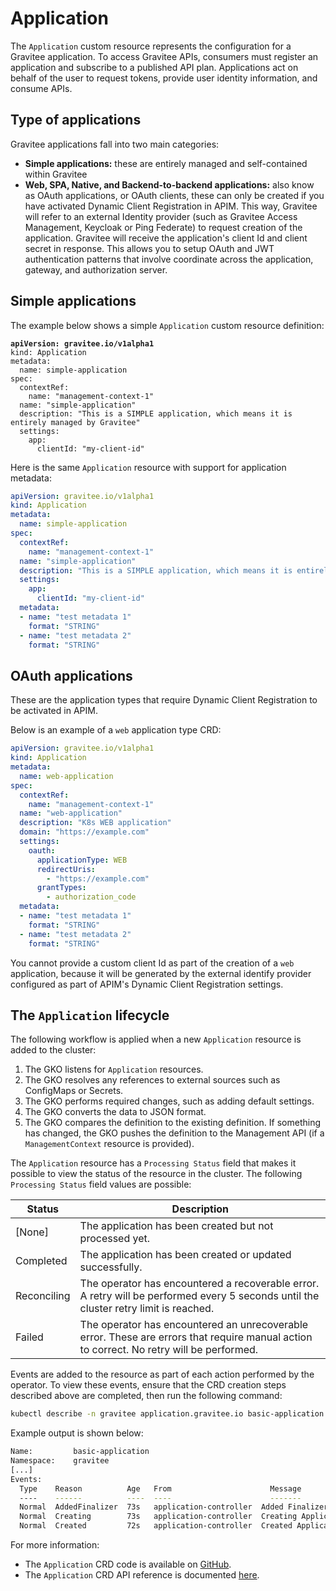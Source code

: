 # Application

The `Application` custom resource represents the configuration for a Gravitee application. To access Gravitee APIs, consumers must register an application and subscribe to a published API plan. Applications act on behalf of the user to request tokens, provide user identity information, and consume APIs.

## Type of applications

Gravitee applications fall into two main categories:

* **Simple applications:** these are entirely managed and self-contained within Gravitee
* **Web, SPA, Native, and Backend-to-backend applications:** also know as OAuth applications, or OAuth clients, these can only be created if you have activated Dynamic Client Registration in APIM. This way, Gravitee will refer to an external Identity provider (such as Gravitee Access Management, Keycloak or Ping Federate) to request creation of the application. Gravitee will receive the application's client Id and client secret in response. This allows you to setup OAuth and JWT authentication patterns that involve coordinate across the application, gateway, and authorization server.&#x20;

## Simple applications&#x20;

The example below shows a simple `Application` custom resource definition:

<pre class="language-yaml"><code class="lang-yaml"><strong>apiVersion: gravitee.io/v1alpha1
</strong>kind: Application
metadata:
  name: simple-application
spec:
  contextRef:
    name: "management-context-1"
  name: "simple-application"
  description: "This is a SIMPLE application, which means it is entirely managed by Gravitee"
  settings:
    app:
      clientId: "my-client-id"
</code></pre>

Here is the same `Application` resource with support for application metadata:

```yaml
apiVersion: gravitee.io/v1alpha1
kind: Application
metadata:
  name: simple-application
spec:
  contextRef:
    name: "management-context-1"
  name: "simple-application"
  description: "This is a SIMPLE application, which means it is entirely managed by Gravitee"
  settings:
    app:
      clientId: "my-client-id"
  metadata:
  - name: "test metadata 1"
    format: "STRING"
  - name: "test metadata 2"
    format: "STRING"
```

## OAuth applications

These are the application types that require Dynamic Client Registration to be activated in APIM.

Below is an example of a `web` application type CRD:

```yaml
apiVersion: gravitee.io/v1alpha1
kind: Application
metadata:
  name: web-application
spec:
  contextRef:
    name: "management-context-1"
  name: "web-application"
  description: "K8s WEB application"
  domain: "https://example.com"
  settings:
    oauth:
      applicationType: WEB
      redirectUris:
        - "https://example.com"
      grantTypes:
        - authorization_code
  metadata:
  - name: "test metadata 1"
    format: "STRING"
  - name: "test metadata 2"
    format: "STRING"
```

You cannot provide a custom client Id as part of the creation of a `web` application, because it will be generated by the external identify provider configured as part of APIM's Dynamic Client Registration settings.

## The `Application` lifecycle

The following workflow is applied when a new `Application` resource is added to the cluster:

1. The GKO listens for `Application` resources.
2. The GKO resolves any references to external sources such as ConfigMaps or Secrets.
3. The GKO performs required changes, such as adding default settings.
4. The GKO converts the data to JSON format.
5. The GKO compares the definition to the existing definition. If something has changed, the GKO pushes the definition to the Management API (if a `ManagementContext` resource is provided).

The `Application` resource has a `Processing Status` field that makes it possible to view the status of the resource in the cluster. The following `Processing Status` field values are possible:

| Status      | Description                                                                                                                              |
| ----------- | ---------------------------------------------------------------------------------------------------------------------------------------- |
| \[None]     | The application has been created but not processed yet.                                                                                  |
| Completed   | The application has been created or updated successfully.                                                                                |
| Reconciling | The operator has encountered a recoverable error. A retry will be performed every 5 seconds until the cluster retry limit is reached.    |
| Failed      | The operator has encountered an unrecoverable error. These are errors that require manual action to correct. No retry will be performed. |

Events are added to the resource as part of each action performed by the operator. To view these events, ensure that the CRD creation steps described above are completed, then run the following command:

```sh
kubectl describe -n gravitee application.gravitee.io basic-application
```

Example output is shown below:

```bash
Name:         basic-application
Namespace:    gravitee
[...]
Events:
  Type    Reason          Age   From                      Message
  ----    ------          ----  ----                      -------
  Normal  AddedFinalizer  73s   application-controller  Added Finalizer for the Application
  Normal  Creating        73s   application-controller  Creating Application
  Normal  Created         72s   application-controller  Created Application
```

For more information:

* The `Application` CRD code is available on [GitHub](https://github.com/gravitee-io/gravitee-kubernetes-operator/blob/master/api/v1alpha1/application_types.go).
* The `Application` CRD API reference is documented [here](../../reference/api-reference.md).
